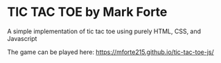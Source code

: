 # TIC TAC TOE by Mark Forte

A simple implementation of tic tac toe using purely HTML, CSS, and Javascript

The game can be played here: https://mforte215.github.io/tic-tac-toe-js/ 

